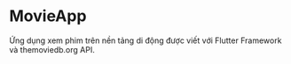 # MovieApp
Ứng dụng xem phim trên nền tảng di động được viết với Flutter Framework và themoviedb.org API.
